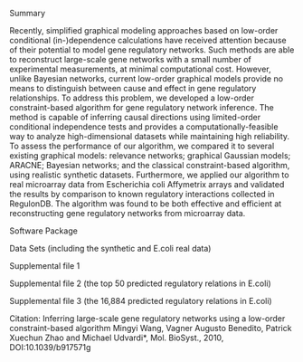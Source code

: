 

Summary

Recently, simplified graphical modeling approaches based on low-order conditional (in-)dependence calculations have received attention because of their potential to model gene regulatory networks. Such methods are able to reconstruct large-scale gene networks with a small number of experimental measurements, at minimal computational cost. However, unlike Bayesian networks, current low-order graphical models provide no means to distinguish between cause and effect in gene regulatory relationships. To address this problem, we developed a low-order constraint-based algorithm for gene regulatory network inference. The method is capable of inferring causal directions using limited-order conditional independence tests and provides a computationally-feasible way to analyze high-dimensional datasets while maintaining high reliability. To assess the performance of our algorithm, we compared it to several existing graphical models: relevance networks; graphical Gaussian models; ARACNE; Bayesian networks; and the classical constraint-based algorithm, using realistic synthetic datasets. Furthermore, we applied our algorithm to real microarray data from Escherichia coli Affymetrix arrays and validated the results by comparison to known regulatory interactions collected in RegulonDB. The algorithm was found to be both effective and efficient at reconstructing gene regulatory networks from microarray data.

Software Package

Data Sets (including the synthetic and E.coli real data)

Supplemental file 1

Supplemental file 2 (the top 50 predicted regulatory relations in E.coli)

Supplemental file 3 (the 16,884 predicted regulatory relations in E.coli)

Citation: Inferring large-scale gene regulatory networks using a low-order constraint-based algorithm Mingyi Wang, Vagner Augusto Benedito, Patrick Xuechun Zhao and Michael Udvardi*, Mol. BioSyst., 2010, DOI:10.1039/b917571g
